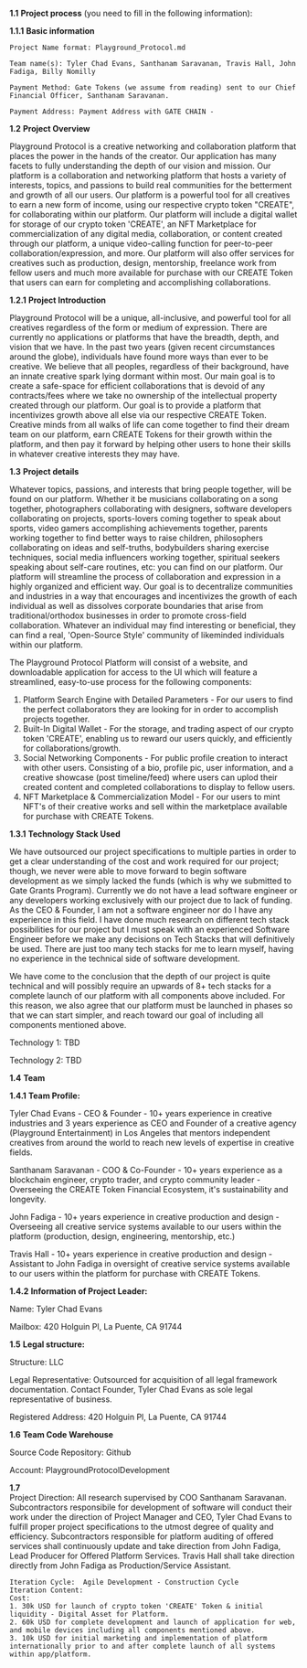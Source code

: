 **1.1** **Project process** (you need to fill in the following information):  

**1.1.1** **Basic information**  

 	Project Name format: Playground_Protocol.md
	
 	Team name(s): Tyler Chad Evans, Santhanam Saravanan, Travis Hall, John Fadiga, Billy Nomilly  
	
	Payment Method: Gate Tokens (we assume from reading) sent to our Chief Financial Officer, Santhanam Saravanan.
	
	Payment Address: Payment Address with GATE CHAIN - 
	
**1.2** **Project Overview**  

Playground Protocol is a creative networking and collaboration platform that places the power in the hands of the creator. Our application has many facets to fully understanding the depth of our vision and mission. Our platform is a collaboration and networking platform that hosts a variety of interests, topics, and passions to build real communities for the betterment and growth of all our users. Our platform is a powerful tool for all creatives to earn a new form of income, using our respective crypto token "CREATE", for collaborating within our platform. Our platform will include a digital wallet for storage of our crypto token 'CREATE', an NFT Marketplace for commercialization of any digital media, collaboration, or content created through our platform, a unique video-calling function for peer-to-peer collaboration/expression, and more. Our platform will also offer services for creatives such as production, design, mentorship, freelance work from fellow users and much more available for purchase with our CREATE Token that users can earn for completing and accomplishing collaborations.

**1.2.1** **Project Introduction**

Playground Protocol will be a unique, all-inclusive, and powerful tool for all creatives regardless of the form or medium of expression. There are currently no applications or platforms that have the breadth, depth, and vision that we have. In the past two years (given recent circumstances around the globe), individuals have found more ways than ever to be creative. We believe that all peoples, regardless of their background, have an innate creative spark lying dormant within most. Our main goal is to create a safe-space for efficient collaborations that is devoid of any contracts/fees where we take no ownership of the intellectual property created through our platform. Our goal is to provide a platform that incentivizes growth above all else via our respective CREATE Token. Creative minds from all walks of life can come together to find their dream team on our platform, earn CREATE Tokens for their growth within the platform, and then pay it forward by helping other users to hone their skills in whatever creative interests they may have.

**1.3** **Project details**

Whatever topics, passions, and interests that bring people together, will be found on our platform. Whether it be musicians collaborating on a song together, photographers collaborating with designers, software developers collaborating on projects, sports-lovers coming together to speak about sports, video gamers accomplishing achievements together, parents working together to find better ways to raise children, philosophers collaborating on ideas and self-truths, bodybuilders sharing exercise techniques, social media influencers working together, spiritual seekers speaking about self-care routines, etc: you can find on our platform. Our platform will streamline the process of collaboration and expression in a highly organized and efficient way. Our goal is to decentralize communities and industries in a way that encourages and incentivizes the growth of each individual as well as dissolves corporate boundaries that arise from traditional/orthodox businesses in order to promote cross-field collaboration. Whatever an individual may find interesting or beneficial, they can find a real, 'Open-Source Style' community of likeminded individuals within our platform.

The Playground Protocol Platform will consist of a website, and downloadable application for access to the UI which will feature a streamlined, easy-to-use process for the following components: 
1. Platform Search Engine with Detailed Parameters - For our users to find the perfect collaborators they are looking for in order to accomplish projects together. 
2. Built-In Digital Wallet - For the storage, and trading aspect of our crypto token 'CREATE', enabling us to reward our users quickly, and efficiently for collaborations/growth.
3. Social Networking Components - For public profile creation to interact with other users. Consisting of a bio, profile pic, user information, and a creative showcase (post timeline/feed) where users can uplod their created content and completed collaborations to display to fellow users. 
4. NFT Marketplace & Commercialization Model - For our users to mint NFT's of their creative works and sell within the marketplace available for purchase with CREATE Tokens.

**1.3.1** **Technology Stack Used**  

We have outsourced our project specifications to multiple parties in order to get a clear understanding of the cost and work required for our project; though, we never were able to move forward to begin software development as we simply lacked the funds (which is why we submitted to Gate Grants Program). Currently we do not have a lead software engineer or any developers working exclusively with our project due to lack of funding. As the CEO & Founder, I am not a software engineer nor do I have any experience in this field. I have done much research on different tech stack possibilities for our project but I must speak with an experienced Software Engineer before we make any decisions on Tech Stacks that will definitively be used. There are just too many tech stacks for me to learn myself, having no experience in the technical side of software development. 

We have come to the conclusion that the depth of our project is quite technical and will possibly require an upwards of 8+ tech stacks for a complete launch of our platform with all components above included. For this reason, we also agree that our platform must be launched in phases so that we can start simpler, and reach toward our goal of including all components mentioned above. 

Technology 1:  TBD

Technology 2:  TBD

 **1.4** **Team**  
 
 **1.4.1** **Team Profile:**  
 
 Tyler Chad Evans - CEO & Founder - 10+ years experience in creative industries and 3 years experience as CEO and Founder of a creative agency (Playground Entertainment) in Los Angeles that mentors independent creatives from around the world to reach new levels of expertise in creative fields. 
 
 Santhanam Saravanan - COO & Co-Founder - 10+ years experience as a blockchain engineer, crypto trader, and crypto community leader - Overseeing the CREATE Token Financial Ecosystem, it's sustainability and longevity. 
 
 John Fadiga - 10+ years experience in creative production and design - Overseeing all creative service systems available to our users within the platform (production, design, engineering, mentorship, etc.)
 
 Travis Hall - 10+ years experience in creative production and design - Assistant to John Fadiga in oversight of creative service systems available to our users within the platform for purchase with CREATE Tokens. 
 
**1.4.2** **Information of Project Leader:**  

Name:  Tyler Chad Evans

Mailbox:  420 Holguin Pl, La Puente, CA 91744

**1.5**   **Legal structure:**  

Structure: LLC 

Legal Representative: Outsourced for acquisition of all legal framework documentation. Contact Founder, Tyler Chad Evans as sole legal representative of business. 

Registered Address:  420 Holguin Pl, La Puente, CA 91744

**1.6** **Team Code Warehouse** 

Source Code Repository:  Github

Account: PlaygroundProtocolDevelopment

**1.7**  
	Project Direction: All research supervised by COO Santhanam Saravanan. Subcontractors responsibile for development of software will conduct their work under the direction of Project Manager and CEO, Tyler Chad Evans to fulfill proper project specifications to the utmost degree of quality and efficiency. Subcontractors responsible for platform auditing of offered services shall continuously update and take direction from John Fadiga, Lead Producer for Offered Platform Services. Travis Hall shall take direction directly from John Fadiga as Production/Service Assistant. 
	
	Iteration Cycle:  Agile Development - Construction Cycle
	Iteration Content:  
	Cost: 
	1. 30k USD for launch of crypto token 'CREATE' Token & initial liquidity - Digital Asset for Platform.
	2. 60k USD for complete development and launch of application for web, and mobile devices including all components mentioned above.
	3. 10k USD for initial marketing and implementation of platform internationally prior to and after complete launch of all systems within app/platform. 
